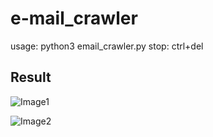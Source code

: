 # e-mail_crawler
  usage: python3 email_crawler.py <URL>
  stop: ctrl+del


## Result
![Image1](https://lh4.googleusercontent.com/-Dklrm4n8_vo/V0gINslqoHI/AAAAAAAABsg/1s8PvhLA0LkwSsmfVI_Z3W7aqmWQ0Su2wCL0B/w975-h591-no/%25E6%2593%25B7%25E5%258F%2596.JPG)

![Image2](https://lh3.googleusercontent.com/-eKPCMwIOu2A/V0gJdi-TI8I/AAAAAAAABtI/3SV9DgD6I9EEgM6rbb1hM2GP7F-22c5nACL0B/w712-h621-no/%25E6%2593%25B7%25E5%258F%2596.JPG)
